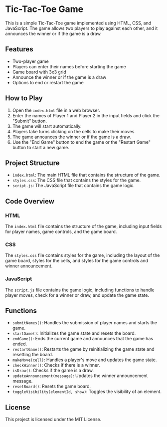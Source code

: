 # Tic-Tac-Toe Game

This is a simple Tic-Tac-Toe game implemented using HTML, CSS, and JavaScript. The game allows two players to play against each other, and it announces the winner or if the game is a draw.

## Features

- Two-player game
- Players can enter their names before starting the game
- Game board with 3x3 grid
- Announce the winner or if the game is a draw
- Options to end or restart the game

## How to Play

1. Open the `index.html` file in a web browser.
2. Enter the names of Player 1 and Player 2 in the input fields and click the "Submit" button.
3. The game will start automatically.
4. Players take turns clicking on the cells to make their moves.
5. The game announces the winner or if the game is a draw.
6. Use the "End Game" button to end the game or the "Restart Game" button to start a new game.

## Project Structure

- `index.html`: The main HTML file that contains the structure of the game.
- `styles.css`: The CSS file that contains the styles for the game.
- `script.js`: The JavaScript file that contains the game logic.

## Code Overview

### HTML

The `index.html` file contains the structure of the game, including input fields for player names, game controls, and the game board.

### CSS

The `styles.css` file contains styles for the game, including the layout of the game board, styles for the cells, and styles for the game controls and winner announcement.

### JavaScript

The `script.js` file contains the game logic, including functions to handle player moves, check for a winner or draw, and update the game state.

## Functions

- `submitNames()`: Handles the submission of player names and starts the game.
- `startGame()`: Initializes the game state and resets the board.
- `endGame()`: Ends the current game and announces that the game has ended.
- `restartGame()`: Restarts the game by reinitializing the game state and resetting the board.
- `makeMove(cell)`: Handles a player's move and updates the game state.
- `checkWinner()`: Checks if there is a winner.
- `isDraw()`: Checks if the game is a draw.
- `updateAnnouncement(message)`: Updates the winner announcement message.
- `resetBoard()`: Resets the game board.
- `toggleVisibility(elementId, show)`: Toggles the visibility of an element.

## License

This project is licensed under the MIT License.
